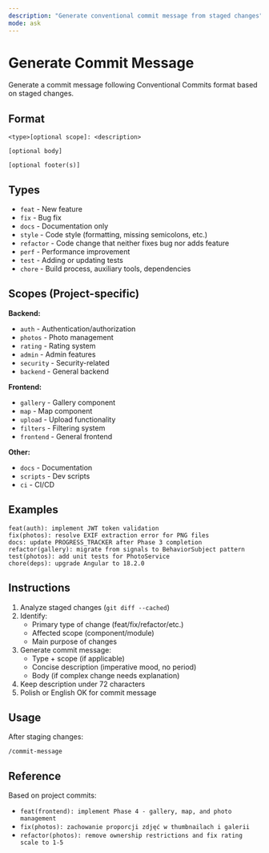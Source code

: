 ```yaml
---
description: "Generate conventional commit message from staged changes"
mode: ask
---
```


# Generate Commit Message

Generate a commit message following Conventional Commits format based on staged changes.

## Format

```
<type>[optional scope]: <description>

[optional body]

[optional footer(s)]
```

## Types

- `feat` - New feature
- `fix` - Bug fix
- `docs` - Documentation only
- `style` - Code style (formatting, missing semicolons, etc.)
- `refactor` - Code change that neither fixes bug nor adds feature
- `perf` - Performance improvement
- `test` - Adding or updating tests
- `chore` - Build process, auxiliary tools, dependencies

## Scopes (Project-specific)

**Backend:**
- `auth` - Authentication/authorization
- `photos` - Photo management
- `rating` - Rating system
- `admin` - Admin features
- `security` - Security-related
- `backend` - General backend

**Frontend:**
- `gallery` - Gallery component
- `map` - Map component
- `upload` - Upload functionality
- `filters` - Filtering system
- `frontend` - General frontend

**Other:**
- `docs` - Documentation
- `scripts` - Dev scripts
- `ci` - CI/CD

## Examples

```
feat(auth): implement JWT token validation
fix(photos): resolve EXIF extraction error for PNG files
docs: update PROGRESS_TRACKER after Phase 3 completion
refactor(gallery): migrate from signals to BehaviorSubject pattern
test(photos): add unit tests for PhotoService
chore(deps): upgrade Angular to 18.2.0
```

## Instructions

1. Analyze staged changes (`git diff --cached`)
2. Identify:
   - Primary type of change (feat/fix/refactor/etc.)
   - Affected scope (component/module)
   - Main purpose of changes
3. Generate commit message:
   - Type + scope (if applicable)
   - Concise description (imperative mood, no period)
   - Body (if complex change needs explanation)
4. Keep description under 72 characters
5. Polish or English OK for commit message

## Usage

After staging changes:
```
/commit-message
```

## Reference

Based on project commits:
- `feat(frontend): implement Phase 4 - gallery, map, and photo management`
- `fix(photos): zachowanie proporcji zdjęć w thumbnailach i galerii`
- `refactor(photos): remove ownership restrictions and fix rating scale to 1-5`

